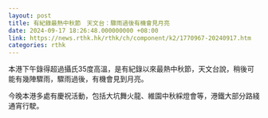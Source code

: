 ```yaml
---
layout: post
title: 有紀錄最熱中秋節　天文台：驟雨過後有機會見月亮
date: 2024-09-17 18:26:48.000000000 +08:00
link: https://news.rthk.hk/rthk/ch/component/k2/1770967-20240917.htm
categories: rthk
---
```


本港下午錄得超過攝氏35度高溫，是有紀錄以來最熱中秋節，天文台說，稍後可能有幾陣驟雨，驟雨過後，有機會見到月亮。

今晚本港多處有慶祝活動，包括大坑舞火龍、維園中秋綵燈會等，港鐵大部分路綫通宵行駛。
